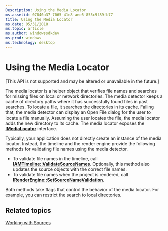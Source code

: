 ```yaml
---
Description: Using the Media Locator
ms.assetid: 07840a37-7065-41e8-aee5-855c9f89fb77
title: Using the Media Locator
ms.date: 05/31/2018
ms.topic: article
ms.author: windowssdkdev
ms.prod: windows
ms.technology: desktop
---
```


# Using the Media Locator

\[This API is not supported and may be altered or unavailable in the future.\]

The media locator is a helper object that verifies file names and searches for missing files on local or network directories. The media detector keeps a cache of directory paths where it has successfully found files in past searches. To locate a file, it searches the directories in its cache. Failing that, the media detector can display an Open File dialog for the user to locate a file manually. Assuming the user locates the file, the media locator adds the new directory to its cache. The media locator exposes the [**IMediaLocator**](imedialocator.md) interface.

Typically, your application does not directly create an instance of the media locator. Instead, the timeline and the render engine provide the following methods for validating file names using the media detector.

-   To validate file names in the timeline, call [**IAMTimeline::ValidateSourceNames**](iamtimeline-validatesourcenames.md). Optionally, this method also updates the source objects with the correct file names.
-   To validate file names when the project is rendered, call [**IRenderEngine::SetSourceNameValidation**](irenderengine-setsourcenamevalidation.md).

Both methods take flags that control the behavior of the media locator. For example, you can restrict the search to local directories.

## Related topics

<dl> <dt>

[Working with Sources](working-with-sources.md)
</dt> </dl>

 

 



